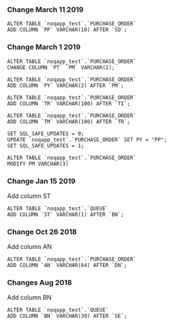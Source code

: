 ### Change March 11 2019

    ALTER TABLE `noqapp_test`.`PURCHASE_ORDER` 
    ADD COLUMN `PP` VARCHAR(10) AFTER `SD`;

### Change March 1 2019

    ALTER TABLE `noqapp_test`.`PURCHASE_ORDER` 
    CHANGE COLUMN `PT` `PM` VARCHAR(2);
    
    ALTER TABLE `noqapp_test`.`PURCHASE_ORDER` 
    ADD COLUMN `PY` VARCHAR(2) AFTER `PM`;
    
    ALTER TABLE `noqapp_test`.`PURCHASE_ORDER` 
    ADD COLUMN `TR` VARCHAR(100) AFTER `TI`;
    
    ALTER TABLE `noqapp_test`.`PURCHASE_ORDER` 
    ADD COLUMN `TM` VARCHAR(100) AFTER `TR`;
    
    SET SQL_SAFE_UPDATES = 0;
    UPDATE `noqapp_test`.`PURCHASE_ORDER` SET PY = "PP";
    SET SQL_SAFE_UPDATES = 1;
    
    ALTER TABLE `noqapp_test`.`PURCHASE_ORDER`
    MODIFY PM VARCHAR(3)     

### Change Jan 15 2019

Add column ST

    ALTER TABLE `noqapp_test`.`QUEUE` 
    ADD COLUMN `ST` VARCHAR(1) AFTER `BN`;

### Change Oct 26 2018

Add column AN

    ALTER TABLE `noqapp_test`.`PURCHASE_ORDER` 
    ADD COLUMN `AN` VARCHAR(64) AFTER `DN`;

### Changes Aug 2018

Add column BN

    ALTER TABLE `noqapp_test`.`QUEUE` 
    ADD COLUMN `BN` VARCHAR(30) AFTER `SE`;